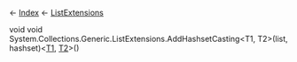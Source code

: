← [Index](Api-Index) ← [ListExtensions](System.Collections.Generic.ListExtensions)

void void System.Collections.Generic.ListExtensions.AddHashsetCasting<T1, T2>(list, hashset)<[T1](), [T2]()>()